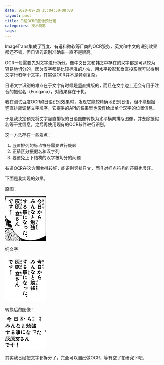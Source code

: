```yaml
---
date: 2020-09-29 15:04:50+08:00
layout: post
title: 日语OCR的图像预处理
categories: 技术随笔
tags: 
---
```


ImageTrans集成了百度、有道和微软等厂商的OCR服务，英文和中文的识别效果都还不错，但日语的识别准确率一直不是很高。

OCR一般需要先对文字进行拆分。像中文日文和韩文中存在的汉字都是可以较为容易地切分的，因为汉字都是比较标准的方块，用水平投影和垂直投影就可以得到文字行和单个文字。其实做OCR并不是特别复杂。

日语文字识别的难点在于文字有时候是竖直排版的，而且在文字边上还会有用于注音的振假名（Furigana），对结果存在干扰。

我在测试百度OCR的日语识别效果时，发现它能较精确地识别日语，但不能根据竖直排版调整文字顺序，它提供的API的结果里也没有给出单个汉字的位置信息。

于是我决定预先将文字竖直排版的日语图像转换为水平横向排版图像，并去除振假名等干扰信息，之后再使用现有的OCR软件进行识别。

这一方法存在一些难点：

1. 竖直排列的标点符号需要进行旋转
2. 正确区分振假名和汉字列
3. 要避免上下结构的汉字被切分的问题

有道OCR在这方面做得较好，能识别竖排日文，而且对标点符号的还原也很好。

下面是我实现的效果。

原图：

![](/album/japanese-ocr/origin.jpg)

纯文字：

![](/album/japanese-ocr/pureText.jpg)

转换后的图像：

![](/album/japanese-ocr/reordered.jpg)



其实我已经把文字都拆分了，完全可以自己做OCR，等有空了在研究下吧。








